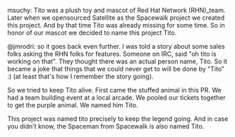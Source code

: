 msuchy: Tito was a plush toy and mascot of Red Hat Network (RHN)_team. Later when we opensourced Satellite as the Spacewalk project we created this project. And by that time Tito was already missing for some time. So in honor of our mascot we decided to name this project Tito.

@jmrodri: so it goes back even further. I was told a story about some sales folks asking the RHN folks for features. Someone on IRC, said "oh tito is working on that". They thought there was an actual person name, Tito. So it became a joke that things that we could never get to will be done by "Tito" :) (at least that's how I remember the story going).

So we tried to keep Tito alive. First came the stuffed animal in this PR. We had a team building event at a local arcade. We pooled our tickets together to get the purple animal. We named him Tito.

This project was named tito precisely to keep the legend going. And in case you didn't know, the Spaceman from Spacewalk is also named Tito.
